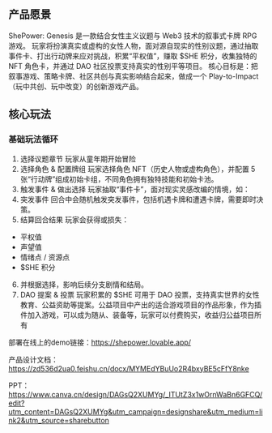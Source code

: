 ## **产品愿景**
ShePower: Genesis 是一款结合女性主义议题与 Web3 技术的叙事式卡牌 RPG 游戏。
 玩家将扮演真实或虚构的女性人物，面对源自现实的性别议题，通过抽取事件卡、打出行动牌来应对挑战，积累“平权值”，赚取 $SHE 积分，收集独特的 NFT 角色卡，并通过 DAO 社区投票支持真实的性别平等项目。
核心目标是：把叙事游戏、策略卡牌、社区共创与真实影响结合起来，做成一个 Play-to-Impact（玩中共创、玩中改变）的创新游戏产品。
## **核心玩法**
### 基础玩法循环
1. 选择议题章节
 玩家从童年期开始冒险
2. 选择角色 & 配置牌组
 玩家选择角色 NFT（历史人物或虚构角色），并配置 5 张“行动牌”组成初始卡组，不同角色拥有独特技能和初始卡池。
3. 触发事件 & 做出选择
 玩家抽取“事件卡”，面对现实灵感改编的情境，如：
4. 突发事件
 回合中会随机触发突发事件，包括机遇卡牌和遭遇卡牌，需要即时决策。
5. 结算回合结果
 玩家会获得或损失：
  - 平权值
  - 声望值
  - 情绪点 / 资源点
  - $SHE 积分
6. 并根据选择，影响后续分支剧情和结局。
7. DAO 提案 & 投票
 玩家积累的 $SHE 可用于 DAO 投票，支持真实世界的女性教育、公益资助等提案。公益项目中产出的适合游戏项目的作品形象，作为插件加入游戏，可以成为随从、装备等，玩家可以付费购买，收益归公益项目所有

部署在线上的demo链接：https://shepower.lovable.app/

产品设计文档：https://zd536d2ua0.feishu.cn/docx/MYMEdYBuUo2R4bxyBE5cFfY8nke

PPT：https://www.canva.cn/design/DAGsQ2XUMYg/_ITUtZ3x1wOrnWaBn6GFCQ/edit?utm_content=DAGsQ2XUMYg&utm_campaign=designshare&utm_medium=link2&utm_source=sharebutton

